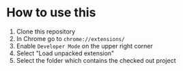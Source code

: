 # How to use this

1. Clone this repository
2. In Chrome go to `chrome://extensions/`
3. Enable `Developer Mode` on the upper right corner
4. Select "Load unpacked extension"
5. Select the folder which contains the checked out project